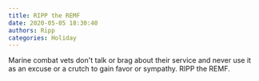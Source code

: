 ```yaml
---
title: RIPP the REMF
date: 2020-05-05 18:30:40
authors: Ripp
categories: Holiday
---
```


 Marine combat vets don't talk  or brag about their service and never use it as an excuse or a crutch to gain favor or sympathy.  RIPP the REMF.